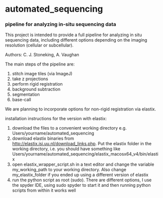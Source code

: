 # automated_sequencing
### pipeline for analyzing in-situ sequencing data

This project is intended to provide a full pipeline for analyzing in situ sequencing data, including different options depending on the imaging resolution (cellular or subcellular).

Authors: C. J. Stoneking, A. Vaughan

The main steps of the pipeline are:

1. stitch image tiles (via ImageJ)
2. take z projections
3. perform rigid registration
4. background subtraction
5. segmentation
6. base-call


We are planning to incorporate options for non-rigid registration via elastix. 

installation instructions for the version with elastix:

1. download the files to a convenient working directory e.g. Users/yourname/automated_sequencing
2. download elastix binaries from http://elastix.isi.uu.nl/download_links.php. Put the elastix folder in the working directory, i.e. you should have something like Users/yourname/automated_sequencing/elastix_macosx64_v4/bin/elastix
3. open elastix_wrapper_script.sh in a text editor and change the variable my_working_path to your working directory. Also change my_elastix_folder if you ended up using a different version of elastix
4. run the python script as root (sudo). There are different options, I use the spyder IDE, using sudo spyder to start it and then running python scripts from within it works well


